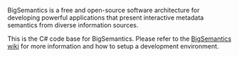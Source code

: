 BigSemantics is a free and open-source software architecture for developing powerful applications that present interactive metadata semantics from diverse information sources.

This is the C# code base for BigSemantics. Please refer to the <a href="https://github.com/ecologylab/BigSemantics/wiki">BigSemantics wiki</a> for more information and how to setup a development environment.
